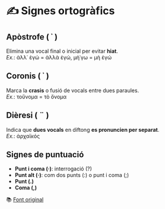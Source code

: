 # ✍️ Signes ortogràfics

## Apòstrofe ( ᾿ )

Elimina una vocal final o inicial per evitar **hiat**.  
*Ex.*: ἀλλ᾿ ἐγώ = ἀλλὰ ἐγώ, μὴ᾿γω = μὴ ἐγώ

## Coronis ( ᾽ )

Marca la **crasis** o fusió de vocals entre dues paraules.  
*Ex.*: τοὔνομα = τὸ ὄνομα

## Dièresi ( ¨ )

Indica que **dues vocals** en diftong **es pronuncien per separat**.  
*Ex.*: ἀρχαϊκός

## Signes de puntuació

- **Punt i coma (·)**: interrogació (?)
- **Punt alt (·)**: com dos punts (:) o punt i coma (;)
- **Punt (.)**
- **Coma (,)**

📚 [Font original](http://www.uiowa.edu/~acadtech/phonetics/spanish/frameset.html)
